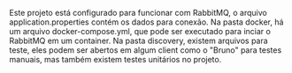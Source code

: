 Este projeto está configurado para funcionar com RabbitMQ, o arquivo application.properties contém os dados para conexão.
Na pasta docker, há um arquivo docker-compose.yml, que pode ser executado para inciar o RabbitMQ em um container.
Na pasta discovery, existem arquivos para teste, eles podem ser abertos em algum client como o "Bruno" para testes manuais, mas também existem testes unitários no projeto.
